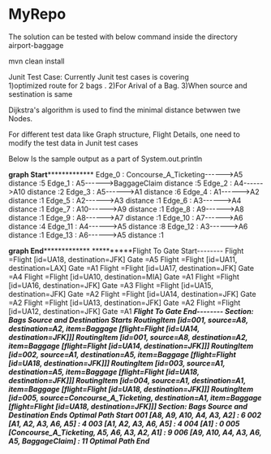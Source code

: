# MyRepo

The  solution  can be tested with below command inside the directory airport-baggage 

mvn clean install

Junit Test Case: 
Currently Junit test cases is covering  
1)optimized route for 2 bags . 
2)For Arival of a Bag.
3)When source and sestination is same

Dijkstra's  algorithm is used to find the minimal distance betwwen twe Nodes.

For different test data like Graph structure, Flight Details, one need to modify the test data in Junit test cases

Below Is the sample output as a part of System.out.println

************graph Start*************************
Edge_0 : Concourse_A_Ticketing------>A5 distance :5
Edge_1 : A5------>BaggageClaim distance :5
Edge_2 : A4------>A10 distance :2
Edge_3 : A5------>A1 distance :6
Edge_4 : A1------>A2 distance :1
Edge_5 : A2------>A3 distance :1
Edge_6 : A3------>A4 distance :1
Edge_7 : A10------>A9 distance :1
Edge_8 : A9------>A8 distance :1
Edge_9 : A8------>A7 distance :1
Edge_10 : A7------>A6 distance :4
Edge_11 : A4------>A5 distance :8
Edge_12 : A3------>A6 distance :1
Edge_13 : A6------>A5 distance :1

************graph End*************************
**********Flight To Gate  Start--------
Flight =Flight [id=UA18, destination=JFK] Gate =A5
Flight =Flight [id=UA11, destination=LAX] Gate =A1
Flight =Flight [id=UA17, destination=JFK] Gate =A4
Flight =Flight [id=UA10, destination=MIA] Gate =A1
Flight =Flight [id=UA16, destination=JFK] Gate =A3
Flight =Flight [id=UA15, destination=JFK] Gate =A2
Flight =Flight [id=UA14, destination=JFK] Gate =A2
Flight =Flight [id=UA13, destination=JFK] Gate =A2
Flight =Flight [id=UA12, destination=JFK] Gate =A1
**********Flight To Gate  End--------
*************Section: Bags Source and Destination Starts*************
RoutingItem [id=001, source=A8, destination=A2, item=Baggage [flight=Flight [id=UA14, destination=JFK]]]
RoutingItem [id=001, source=A8, destination=A2, item=Baggage [flight=Flight [id=UA14, destination=JFK]]]
RoutingItem [id=002, source=A1, destination=A5, item=Baggage [flight=Flight [id=UA18, destination=JFK]]]
RoutingItem [id=003, source=A1, destination=A5, item=Baggage [flight=Flight [id=UA18, destination=JFK]]]
RoutingItem [id=004, source=A1, destination=A1, item=Baggage [flight=Flight [id=UA18, destination=JFK]]]
RoutingItem [id=005, source=Concourse_A_Ticketing, destination=A1, item=Baggage [flight=Flight [id=UA18, destination=JFK]]]
*************Section: Bags Source and Destination Ends*************
***************Optimal Path Start********************
001 [A8, A9, A10, A4, A3, A2] :  6
002 [A1, A2, A3, A6, A5] :  4
003 [A1, A2, A3, A6, A5] :  4
004 [A1] :  0
005 [Concourse_A_Ticketing, A5, A6, A3, A2, A1] :  9
006 [A9, A10, A4, A3, A6, A5, BaggageClaim] :  11
***************Optimal Path End********************




